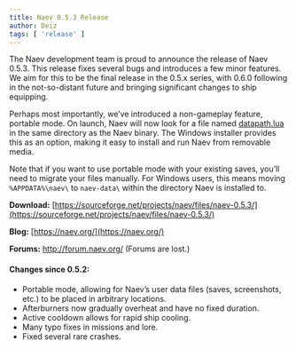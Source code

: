 ```yaml
---
title: Naev 0.5.3 Release
author: Deiz
tags: [ 'release' ]
---
```


The Naev development team is proud to announce the release of Naev 0.5.3. This release fixes several bugs and introduces a few minor features. We aim for this to be the final release in the 0.5.x series, with 0.6.0 following in the not-so-distant future and bringing significant changes to ship equipping.

Perhaps most importantly, we’ve introduced a non-gameplay feature, portable mode. On launch, Naev will now look for a file named [datapath.lua](https://github.com/naev/naev/blob/main/extras/windows/installer/datapath.lua) in the same directory as the Naev binary. The Windows installer provides this as an option, making it easy to install and run Naev from removable media.

Note that if you want to use portable mode with your existing saves, you’ll need to migrate your files manually. For Windows users, this means moving `%APPDATA%\naev\` to `naev-data\` within the directory Naev is installed to.



**Download:** [https://sourceforge.net/projects/naev/files/naev-0.5.3/](https://sourceforge.net/projects/naev/files/naev-0.5.3/)

**Blog:** [https://naev.org/](https://naev.org/)

**Forums:** http://forum.naev.org/ (Forums are lost.)

#### Changes since 0.5.2:

  * Portable mode, allowing for Naev’s user data files (saves, screenshots, etc.) to be placed in arbitrary locations.
  * Afterburners now gradually overheat and have no fixed duration.
  * Active cooldown allows for rapid ship cooling.
  * Many typo fixes in missions and lore.
  * Fixed several rare crashes.

